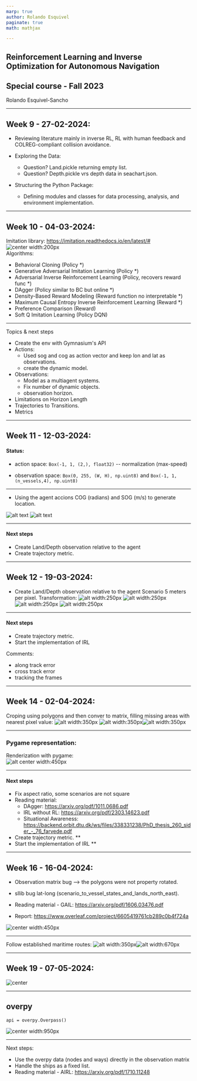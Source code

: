 ```yaml
---
marp: true
author: Rolando Esquivel
paginate: true
math: mathjax

---
```

<style>
    h1 {
        font-size: 100px;
    }
    img[alt~="center"] {
      display: block;
      margin: 0 auto;
    }
</style>

## Reinforcement Learning and Inverse Optimization for Autonomous Navigation

## Special course - Fall 2023
Rolando Esquivel-Sancho

---
## Week 9 - 27-02-2024:

* Reviewing literature mainly in inverse RL, RL with human feedback and COLREG-compliant collision avoidance.

* Exploring the Data:
    * Question? Land.pickle returning empty list.
    * Question? Depth.pickle vrs depth data in seachart.json.

* Structuring the Python Package:
    * Defining modules and classes for data processing, analysis, and environment implementation.

---
## Week 10 - 04-03-2024:

Imitation library: https://imitation.readthedocs.io/en/latest/#
![center width:200px](image.png)
Algorithms:
* Behavioral Cloning (Policy *)
* Generative Adversarial Imitation Learning (Policy *)
* Adversarial Inverse Reinforcement Learning (Policy, recovers reward func *)
* DAgger (Policy similar to BC but online *)
* Density-Based Reward Modeling (Reward function no interpretable *)
* Maximum Causal Entropy Inverse Reinforcement Learning (Reward *)
* Preference Comparison (Reward)
* Soft Q Imitation Learning (Policy DQN)

---
Topics & next steps
* Create the env with Gymnasium's API
* Actions:
    * Used sog and cog as action vector and keep lon and lat as observations.
    * create the dynamic model.
* Observations:
    * Model as a multiagent systems.
    * Fix number of dynamic objects.
    * observation horizon.
* Limitations on Horizon Length
* Trajectories to Transitions.
* Metrics


---
## Week 11 - 12-03-2024:

#### Status:
* action space: `Box(-1, 1, (2,), float32)` -- normalization (max-speed)

* observation space: `Box(0, 255, (W, H), np.uint8)` and `Box(-1, 1, (n_vessels,4), np.uint8)`

---
* Using the agent accions COG (radians) and SOG (m/s) to generate location.

![alt text](image-1.png) ![alt text](image-2.png)


---
#### Next steps
* Create Land/Depth observation relative to the agent
* Create trajectory metric.

---
## Week 12 - 19-03-2024:

* Create Land/Depth observation relative to the agent
Scenario 5 meters per pixel.
Transformation:
![alt width:250px](image-4.png) ![alt  width:250px](image-5.png)![alt  width:250px](image-6.png) ![alt width:250px](image-7.png)

---

#### Next steps
* Create trajectory metric.
* Start the implementation of IRL 

Comments: 
* along track error
* cross track error
* tracking the frames

---
## Week 14 - 02-04-2024:

Croping using polygons and then conver to matrix, filling missing areas with nearest pixel value:
![alt width:350px](image-9.png) ![alt width:350px](image-10.png)![alt  width:350px](image-11.png)


---
### Pygame representation:

Renderization with pygame:
![alt center width:450px](shipping_pygame.gif)

--- 

#### Next steps
* Fix aspect ratio, some scenarios are not square
* Reading material:
    * DAgger: https://arxiv.org/pdf/1011.0686.pdf
    * IRL without RL: https://arxiv.org/pdf/2303.14623.pdf
    * Situational Awareness: https://backend.orbit.dtu.dk/ws/files/338331238/PhD_thesis_260_sider_-_76_farvede.pdf
* Create trajectory metric. **
* Start the implementation of IRL **

---

## Week 16 - 16-04-2024:

* Observation matrix bug --> the polygons were not property rotated.
* sllib bug lat-long (scenario_to_vessel_states_and_lands_north_east).
* Reading material - GAIL: https://arxiv.org/pdf/1606.03476.pdf

* Report: https://www.overleaf.com/project/6605419761cb289c0b4f724a

![center width:450px](image-13.png)

---
Follow established maritime routes:
![alt width:350px](image-15.png)![alt width:670px](image-16.png)


---

## Week 19 - 07-05-2024:

![center](image-17.png)

---
## overpy
`api = overpy.Overpass()`

![center width:950px](image-19.png)

---

Next steps:
- Use the overpy data (nodes and ways) directly in the observation matrix
- Handle the ships as a fixed list.
- Reading material - AIRL: https://arxiv.org/pdf/1710.11248